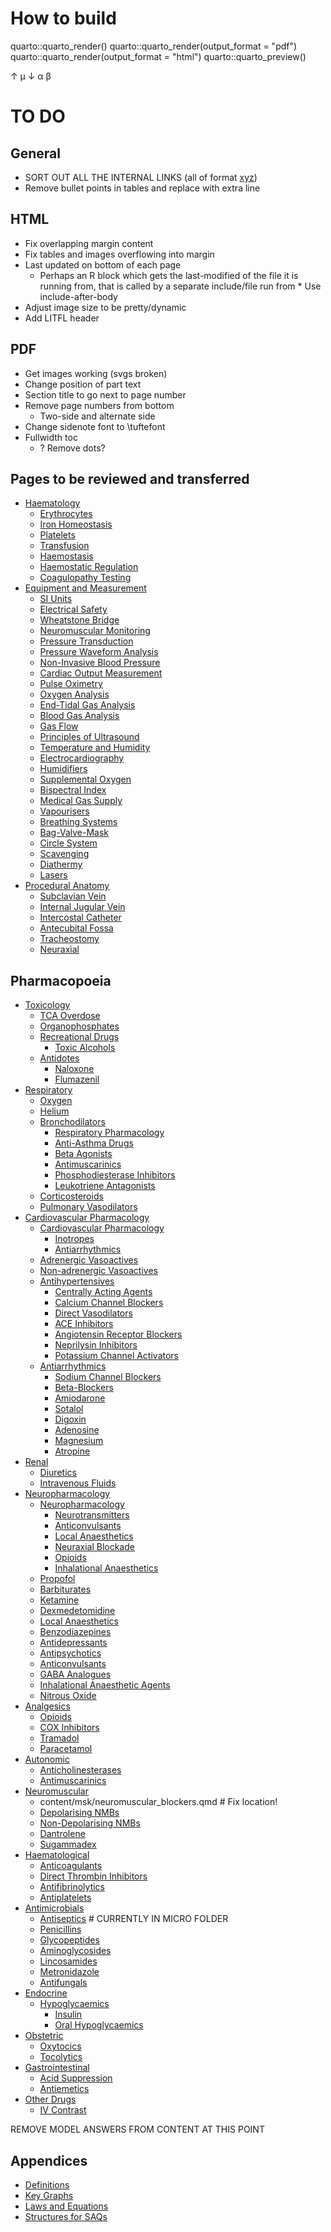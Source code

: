 # How to build
quarto::quarto_render()
quarto::quarto_render(output_format = "pdf")
quarto::quarto_render(output_format = "html")
quarto::quarto_preview()

↑
μ
↓
α
β

# TO DO
## General
* SORT OUT ALL THE INTERNAL LINKS (all of format [xyz](cardiac_action_potential.md))
* Remove bullet points in tables and replace with extra line

## HTML
* Fix overlapping margin content
* Fix tables and images overflowing into margin
* Last updated on bottom of each page
  * Perhaps an R block which gets the last-modified of the file it is running from, that is called by a separate include/file run from * Use include-after-body
* Adjust image size to be pretty/dynamic
* Add LITFL header


## PDF
* Get images working (svgs broken)
* Change position of part text
* Section title to go next to page number
* Remove page numbers from bottom
  * Two-side and alternate side
* Change sidenote font to \tuftefont
* Fullwidth toc
  * ? Remove dots?


## Pages to be reviewed and transferred

* [Haematology](erythrocytes.md#id)
  * [Erythrocytes](erythrocytes.md)
  * [Iron Homeostasis](iron_homeostasis.md)
  * [Platelets](platelets.md)
  * [Transfusion](transfusion_reactions.md)
  * [Haemostasis](clotting.md)
  * [Haemostatic Regulation](unclotting.md)
  * [Coagulopathy Testing](coagulopathy_testing.md)
* [Equipment and Measurement](si_units.md#id)
  * [SI Units](si_units.md)
  * [Electrical Safety](electrical_safety.md)
  * [Wheatstone Bridge](wheatstone-bridge.md)
  * [Neuromuscular Monitoring](neuromuscular-monitoring.md)
  * [Pressure Transduction](pressure_transduction.md)
  * [Pressure Waveform Analysis](pulsecontour.md)
  * [Non-Invasive Blood Pressure](non-invasive-blood-pressure.md)
  * [Cardiac Output Measurement](cardiac-output.md)
  * [Pulse Oximetry](pulse_oximetry.md)
  * [Oxygen Analysis](gas-analysis.md)
  * [End-Tidal Gas Analysis](end-tidal_co2.md)
  * [Blood Gas Analysis](blood_gases.md)
  * [Gas Flow](gas-flow.md)
  * [Principles of Ultrasound](principles_of_ultrasound.md)
  * [Temperature and Humidity](temperature.md)
  * [Electrocardiography](electrocardiogram.md)
  * [Humidifiers](humidifiers.md)
  * [Supplemental Oxygen](supplemental-oxygen.md)
  * [Bispectral Index](bispectral-index.md)
  * [Medical Gas Supply](medical-gas-supply.md)
  * [Vapourisers](vaporisers.md)
  * [Breathing Systems](circuits.md)
  * [Bag-Valve-Mask](bvm.md)
  * [Circle System](circle-system.md)
  * [Scavenging](scavenging.md)
  * [Diathermy](diathermy.md)
  * [Lasers](lasers.md)
* [Procedural Anatomy](subclavian_vein.md#id)
  * [Subclavian Vein](subclavian_vein.md)
  * [Internal Jugular Vein](internal_jugular_vein.md)
  * [Intercostal Catheter](intercostal_catheter.md)
  * [Antecubital Fossa](antecubital_fossa.md)
  * [Tracheostomy](tracheostomy.md)
  * [Neuraxial](lp.md)

## Pharmacopoeia

* [Toxicology](ethanol.md#id)
  * [TCA Overdose](tricyclic_antidepressant_overdose.md)
  * [Organophosphates](organophosphate_poisoning.md)
  * [Recreational Drugs](ethanol.md#id)
    * [Toxic Alcohols](ethanol.md)
  * [Antidotes](naloxone.md#id)
    * [Naloxone](naloxone.md)
    * [Flumazenil](flumazenil.md)
* [Respiratory](oxygen.md#id)
  * [Oxygen](oxygen.md)
  * [Helium](helium.md)
  * [Bronchodilators](beta_agonists.md#id)
    * [Respiratory Pharmacology](anti-asthma_drugs.md#id)
    * [Anti-Asthma Drugs](anti-asthma_drugs.md)
    * [Beta Agonists](beta_agonists.md)
    * [Antimuscarinics](antimuscarinics.md)
    * [Phosphodiesterase Inhibitors](phosphodiesterase_inhibitors.md)
    * [Leukotriene Antagonists](leukotriene_antagonists.md)
  * [Corticosteroids](corticosteroids.md)
  * [Pulmonary Vasodilators](pulmonary_vasodilators.md)
* [Cardiovascular Pharmacology](adrenergic_drugs.md#id)
  * [Cardiovascular Pharmacology](inotropes.md#id)
    * [Inotropes](inotropes.md)
    * [Antiarrhythmics](antiarrhythmics.md)
  * [Adrenergic Vasoactives](adrenergic_drugs.md)
  * [Non-adrenergic Vasoactives](non-adrenergic_drugs.md)
  * [Antihypertensives](centrally_acting_anti-hypertensives.md#id)
    * [Centrally Acting Agents](centrally_acting_anti-hypertensives.md)
    * [Calcium Channel Blockers](calcium_channel_blockers.md)
    * [Direct Vasodilators](direct_vasodilators.md)
    * [ACE Inhibitors](ace_inhibitors.md)
    * [Angiotensin Receptor Blockers](angiotensin_receptor_blockers.md)
    * [Neprilysin Inhibitors](neprilysin_inhibiors.md)
    * [Potassium Channel Activators](potassium_channel_activators.md)
  * [Antiarrhythmics](sodium_channel_blockers.md#id)
    * [Sodium Channel Blockers](sodium_channel_blockers.md)
    * [Beta-Blockers](beta-blockers.md)
    * [Amiodarone](amiodarone.md)
    * [Sotalol](sotalol.md)
    * [Digoxin](digoxin.md)
    * [Adenosine](adenosine.md)
    * [Magnesium](magnesium.md)
    * [Atropine](atropine.md)
* [Renal](diuretics.md#id)
  * [Diuretics](diuretics.md)
  * [Intravenous Fluids](intravenous-fluids.md)
* [Neuropharmacology](propofol.md#id)
  * [Neuropharmacology](anticonvulsantsmoa.md#id)
    * [Neurotransmitters](neurotransmitters.md)
    * [Anticonvulsants](anticonvulsantsmoa.md)
    * [Local Anaesthetics](local-anaesthetics.md)
    * [Neuraxial Blockade](neuraxial-blockade.md)
    * [Opioids](opioidspharm.md)
    * [Inhalational Anaesthetics](inhalational-anaesthetic-agents.md)
  * [Propofol](propofol.md)
  * [Barbiturates](barbiturates.md)
  * [Ketamine](ketamine.md)
  * [Dexmedetomidine](dexmedetomidine.md)
  * [Local Anaesthetics](local_anaesthetics.md)
  * [Benzodiazepines](benzodiazepines.md)
  * [Antidepressants](antidepressants.md)
  * [Antipsychotics](antipsychotics.md)
  * [Anticonvulsants](anticonvulsants.md)
  * [GABA Analogues](gaba-analogues.md)
  * [Inhalational Anaesthetic Agents](inhalational-anaesthetics.md)
  * [Nitrous Oxide](nitrous-oxide.md)
* [Analgesics](opioids.md#id)
  * [Opioids](opioids.md)
  * [COX Inhibitors](cox_inhibitors.md)
  * [Tramadol](tramadol.md)
  * [Paracetamol](paracetamol.md)
* [Autonomic](antimuscarinicsansmd.md#id)
  * [Anticholinesterases](anticholinesterases.md)
  * [Antimuscarinics](antimuscarinicsansmd.md)
* [Neuromuscular](depolarising_nmbs.md#id)
  - content/msk/neuromuscular_blockers.qmd # Fix location!
  * [Depolarising NMBs](depolarising_nmbs.md)
  * [Non-Depolarising NMBs](non-depolarising_nmbs.md)
  * [Dantrolene](dantrolene.md)
  * [Sugammadex](sugammadex.md)
* [Haematological](anticoagulants.md#id)
  * [Anticoagulants](anticoagulants.md)
  * [Direct Thrombin Inhibitors](direct_thrombin_inhibitors.md)
  * [Antifibrinolytics](antifibrinolytics.md)
  * [Antiplatelets](antiplatelets.md)
* [Antimicrobials](penicillins.md#id)
  * [Antiseptics](antiseptics.md) # CURRENTLY IN MICRO FOLDER
  * [Penicillins](penicillins.md)
  * [Glycopeptides](glycopeptides.md)
  * [Aminoglycosides](aminoglycosides.md)
  * [Lincosamides](lincosamides.md)
  * [Metronidazole](metronidazole.md)
  * [Antifungals](antifungals.md)
* [Endocrine](insulins.md#id)
  * [Hypoglycaemics](insulins.md#id)
    * [Insulin](insulins.md)
    * [Oral Hypoglycaemics](oral_hypoglycaemics.md)
* [Obstetric](oxytocics.md#id)
  * [Oxytocics](oxytocics.md)
  * [Tocolytics](tocolytics.md)
* [Gastrointestinal](acid-suppression.md#id)
  * [Acid Suppression](acid-suppression.md)
  * [Antiemetics](antiemetics.md)
* [Other Drugs](iv-contrast.md#id)
  * [IV Contrast](iv-contrast.md)

REMOVE MODEL ANSWERS FROM CONTENT AT THIS POINT

## Appendices

* [Definitions](definitions.md)
* [Key Graphs](key_graphs.md)
* [Laws and Equations](laws.md)
* [Structures for SAQs](frameworks_for_classification.md)

